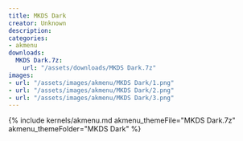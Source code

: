 ```yaml
---
title: MKDS Dark
creator: Unknown
description: 
categories:
- akmenu
downloads:
  MKDS Dark.7z:
    url: "/assets/downloads/MKDS Dark.7z"
images:
- url: "/assets/images/akmenu/MKDS Dark/1.png"
- url: "/assets/images/akmenu/MKDS Dark/2.png"
- url: "/assets/images/akmenu/MKDS Dark/3.png"
---
```


{% include kernels/akmenu.md akmenu_themeFile="MKDS Dark.7z" akmenu_themeFolder="MKDS Dark" %}
